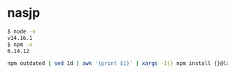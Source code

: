 # nasjp

```sh
$ node -v
v14.16.1
$ npm -v
6.14.12
```

```sh
npm outdated | sed 1d | awk '{print $1}' | xargs -I{} npm install {}@latest
```
